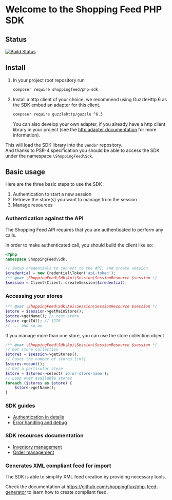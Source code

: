 # Welcome to the Shopping Feed PHP SDK

## Status

[![Build Status](https://status.continuousphp.com/git-hub/shoppingflux/php-sdk?token=49445fa5-6900-499a-9a6c-57d8bdda94e1&branch=develop)](https://continuousphp.com/git-hub/shoppingflux/php-sdk)

## Install

1. In your project root repository run 
    ```bash
    composer require shoppingfeed/php-sdk
    ```
2. Install a http client of your choice, we recommend using GuzzleHttp 6 as the SDK embed an adapter for this client.
    ```bash
    composer require guzzlehttp/guzzle ^6.3
    ```
    You can also develop your own adapter, if you already have a http client library in your project (see the [http adapter documentation](docs/development/http-adapter.md) for more information).

This will load the SDK library into the `vendor` repository.  
And thanks to PSR-4 specification you should be able to access the SDK under the namespace `\ShoppingFeed\Sdk`.

## Basic usage

Here are the three basic steps to use the SDK :
1. Authentication to start a new session
2. Retrieve the store(s) you want to manage from the session
3. Manage resources

### Authentication against the API

The Shopping Feed API requires that you are authenticated to perform any calls.

In order to make authenticated call, you should build the client like so:

```php
<?php
namespace ShoppingFeed\Sdk;

// Setup credentials to connect to the API, and create session
$credential = new Credential\Token('api-token');
/** @var \ShoppingFeed\Sdk\Api\Session\SessionResource $session */
$session = Client\Client::createSession($credential);
```

### Accessing your stores

```php
/** @var \ShoppingFeed\Sdk\Api\Session\SessionResource $session */
$store = $session->getMainStore();
$store->getName(); // test-store
$store->getId(); // 1276
// ... and so on
```

If you manage more than one store, you can use the store collection object

```php
/** @var \ShoppingFeed\Sdk\Api\Session\SessionResource $session */
// Get store collection
$stores = $session->getStores();
// Count the number of stores [int]
$stores->count();
// Get a particular store
$store = $stores->select('id-or-store-name');
// Loop over available stores
foreach ($stores as $store) {
	$store->getName(); 
}
```

### SDK guides

- [Authentication in details](docs/manual/authenticate.md)
- [Error handling and debug](docs/manual/error-handling.md)

### SDK resources documentation

- [Inventory management](docs/manual/resources/inventory.md)
- [Order management](docs/manual/resources/order.md)


### Generates XML compliant feed for import

The SDK is able to simplify XML feed creation by providing necessary tools.

Check the documentation at https://github.com/shoppingflux/php-feed-generator to learn how to create compliant feed.

